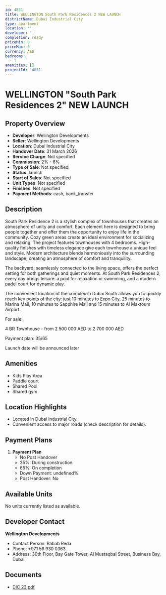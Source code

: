 ```yaml
---
id: 4851
title: WELLINGTON South Park Residences 2 NEW LAUNCH
districtName: Dubai Industrial City
type: apartment
location: ''
developer: ''
completion: ready
priceMin: 0
priceMax: 0
currency: AED
bedrooms:
  - 1
amenities: []
projectId: '4851'
---
```


# WELLINGTON "South Park Residences 2" NEW LAUNCH

## Property Overview
- **Developer**: Wellington Developments
- **Seller**: Wellington Developments
- **Location**: Dubai Industrial City
- **Handover Date**: 31 March 2026
- **Service Charge**: Not specified
- **Commission**: 2% - 6%
- **Type of Sale**: Not specified
- **Status**: launch
- **Start of Sales**: Not specified
- **Unit Types**: Not specified
- **Finishes**: Not specified
- **Payment Methods**: cash, bank_transfer

## Description
South Park Residence 2 is a stylish complex of townhouses that creates an atmosphere of unity and comfort. Each element here is designed to bring people together and offer them the opportunity to enjoy life in the community. Cozy green areas create an ideal environment for socializing and relaxing. The project features townhouses with 4 bedrooms. High-quality finishes with timeless elegance give each townhouse a unique feel and style. Modern architecture blends harmoniously into the surrounding landscape, creating an atmosphere of comfort and tranquility.

The backyard, seamlessly connected to the living space, offers the perfect setting for both gatherings and quiet moments. At South Park Residences 2, every day brings leisure: a pool for relaxation or swimming, and a modern padel court for dynamic play.

The convenient location of the complex in Dubai South allows you to quickly reach key points of the city: just 10 minutes to Expo City, 25 minutes to Marina Mall, 10 minutes to Sapphire Mall and 15 minutes to Al Maktoum Airport. 

For sale:

4 BR Townhouse - from 2 500 000 AED to 2 700 000 AED

Payment plan: 35/65

Launch date will be announced later

## Amenities
- Kids Play Area
- Paddle court
- Shared Pool
- Shared gym

## Location Highlights
- Located in Dubai Industrial City.
- Convenient access to major roads (check description for details).

## Payment Plans
1. **Payment Plan**
   - No Post Handover
   - 35%: During construction
   - 65%: On completion
   - Down Payment: undefined%
   - Post Handover: No

## Available Units
No units currently listed as available.

## Developer Contact
**Wellington Developments**
- Contact Person: Rabab Reda
- Phone: +971 56 930 0363
- Address: 30th Floor, Bay Gate Tower, Al Mustaqbal Street, Business Bay, Dubai

## Documents
- [DIC 23.pdf](https://cdn.geniemap.net/2025/04/09/194VnTZ6NTL2pFqjs9UeaH1daKKKsOWiwyDYyvSl.pdf)

